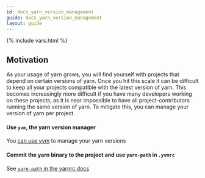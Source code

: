 ```yaml
---
id: docs_yarn_version_management
guide: docs_yarn_version_management
layout: guide
---
```


{% include vars.html %}

## Motivation <a class="toc" id="toc-motivation" href="#toc-motivation"></a>
As your usage of yarn grows, you will find yourself with projects that depend on certain versions of yarn.
Once you hit this scale it can be difficult to keep all your projects compatible with the latest version of yarn.
This becomes increasingly more difficult if you have many developers working on these projects, as it is near impossible to have all project-contributors running the same version of yarn.
To mitigate this, you can manage your version of yarn per project.

#### Use `yvm`, the yarn version manager <a class="toc" id="toc-use-yvm-the-yarn-version-manager" href="#toc-use-yvm-the-yarn-version-manager"></a>
You [can use yvm](https://yvm.js.org/) to manage your yarn versions

#### Commit the yarn binary to the project and use `yarn-path` in `.yvmrc` <a class="toc" id="toc-commit-the-yarn-binary-to-the-project-and-use-yarn-path-in-yvmrc" href="#toc-commit-the-yarn-binary-to-the-project-and-use-yarn-path-in-yvmrc"></a>

See [`yarn-path` in the yarnrc docs](/lang/en/docs/yarnrc/#toc-yarn-path)

